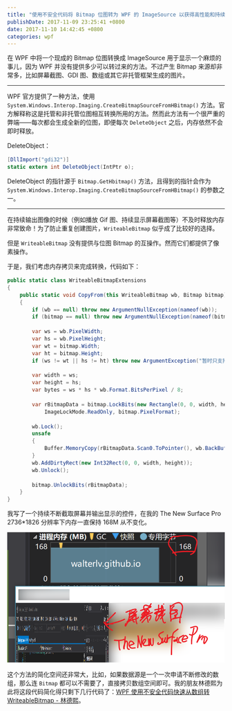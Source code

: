 ```yaml
---
title: "使用不安全代码将 Bitmap 位图转为 WPF 的 ImageSource 以获得高性能和持续小的内存占用"
publishDate: 2017-11-09 23:25:41 +0800
date: 2017-11-10 14:42:45 +0800
categories: wpf
---
```


在 WPF 中将一个现成的 Bitmap 位图转换成 ImageSource 用于显示一个麻烦的事儿，因为 WPF 并没有提供多少可以转过来的方法。不过产生 Bitmap 来源却非常多，比如屏幕截图、GDI 图、数组或其它非托管框架生成的图片。

---

WPF 官方提供了一种方法，使用 `System.Windows.Interop.Imaging.CreateBitmapSourceFromHBitmap()` 方法。官方解释称这是托管和非托管位图相互转换所用的方法。然而此方法有一个很严重的弊端——每次都会生成全新的位图，即便每次 `DeleteObject` 之后，内存依然不会即时释放。

DeleteObject：

```csharp
[DllImport("gdi32")]
static extern int DeleteObject(IntPtr o);
```

DeleteObject 的指针源于 `Bitmap.GetHbitmap()` 方法，且得到的指针会作为 `System.Windows.Interop.Imaging.CreateBitmapSourceFromHBitmap()` 的参数之一。

---

在持续输出图像的时候（例如播放 Gif 图、持续显示屏幕截图等）不及时释放内存非常致命！为了防止重复创建图片，`WriteableBitmap` 似乎成了比较好的选择。

但是 `WriteableBitmap` 没有提供与位图 Bitmap 的互操作。然而它们都提供了像素操作。

于是，我们考虑内存拷贝来完成转换，代码如下：

```csharp
public static class WriteableBitmapExtensions
{
    public static void CopyFrom(this WriteableBitmap wb, Bitmap bitmap)
    {
        if (wb == null) throw new ArgumentNullException(nameof(wb));
        if (bitmap == null) throw new ArgumentNullException(nameof(bitmap));

        var ws = wb.PixelWidth;
        var hs = wb.PixelHeight;
        var wt = bitmap.Width;
        var ht = bitmap.Height;
        if (ws != wt || hs != ht) throw new ArgumentException("暂时只支持相同尺寸图片的复制。");

        var width = ws;
        var height = hs;
        var bytes = ws * hs * wb.Format.BitsPerPixel / 8;

        var rBitmapData = bitmap.LockBits(new Rectangle(0, 0, width, height),
            ImageLockMode.ReadOnly, bitmap.PixelFormat);

        wb.Lock();
        unsafe
        {
            Buffer.MemoryCopy(rBitmapData.Scan0.ToPointer(), wb.BackBuffer.ToPointer(), bytes, bytes);
        }
        wb.AddDirtyRect(new Int32Rect(0, 0, width, height));
        wb.Unlock();

        bitmap.UnlockBits(rBitmapData);
    }
}
```

我写了一个持续不断截取屏幕并输出显示的控件，在我的 The New Surface Pro 2736*1826 分辨率下内存一直保持 168M 从不变化。

![内存占用](/static/posts/2017-11-09-23-25-23.png)

这个方法的简化空间还非常大，比如，如果数据源是一个一次申请不断修改的数组，那么连 `Bitmap` 都可以不需要了，直接拷贝数组空间即可。我的朋友林德熙为此将这段代码简化得只剩下几行代码了：[WPF 使用不安全代码快速从数组转 WriteableBitmap - 林德熙](https://blog.lindexi.com/post/WPF-%E4%BD%BF%E7%94%A8%E4%B8%8D%E5%AE%89%E5%85%A8%E4%BB%A3%E7%A0%81%E5%BF%AB%E9%80%9F%E4%BB%8E%E6%95%B0%E7%BB%84%E8%BD%AC-WriteableBitmap.html)。
